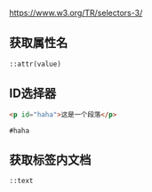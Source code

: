 https://www.w3.org/TR/selectors-3/

## 获取属性名

```
::attr(value)
```



## ID选择器

```html
<p id="haha">这是一个段落</p>
```

```
#haha
```



## 获取标签内文档

```
::text
```

